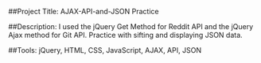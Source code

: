 ##Project Title: AJAX-API-and-JSON Practice

##Description: I used the jQuery Get Method for Reddit API and the jQuery Ajax method for Git API. Practice with sifting and displaying JSON data.

##Tools: jQuery, HTML, CSS, JavaScript, AJAX, API, JSON
